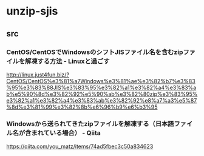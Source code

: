 # unzip-sjis
## src 
### CentOS/CentOSでWindowsのシフトJISファイル名を含むzipファイルを解凍する方法 - Linuxと過ごす
http://linux.just4fun.biz/?CentOS/CentOS%e3%81%a7Windows%e3%81%ae%e3%82%b7%e3%83%95%e3%83%88JIS%e3%83%95%e3%82%a1%e3%82%a4%e3%83%ab%e5%90%8d%e3%82%92%e5%90%ab%e3%82%80zip%e3%83%95%e3%82%a1%e3%82%a4%e3%83%ab%e3%82%92%e8%a7%a3%e5%87%8d%e3%81%99%e3%82%8b%e6%96%b9%e6%b3%95
### Windowsから送られてきたzipファイルを解凍する（日本語ファイル名が含まれている場合） - Qiita
https://qiita.com/you_matz/items/74ad5fbec3c50a834623

